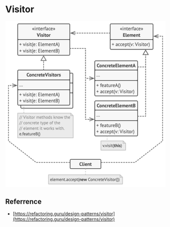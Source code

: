 # Visitor

![](./_assets/structure.png)

## Referrence
- [https://refactoring.guru/design-patterns/visitor](https://refactoring.guru/design-patterns/visitor)